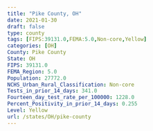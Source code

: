 ```yaml
---
title: "Pike County, OH"
date: 2021-01-30
draft: false
type: county
tags: [FIPS:39131.0,FEMA:5.0,Non-core,Yellow]
categories: [OH]
County: Pike County
State: OH
FIPS: 39131.0
FEMA_Region: 5.0
Population: 27772.0
NCHS_Urban_Rural_Classification: Non-core
Tests_in_prior_14_days: 341.0
Fourteen_day_test_rate_per_100000: 1228.0
Percent_Positivity_in_prior_14_days: 0.255
Level: Yellow
url: /states/OH/pike-county
---
```



